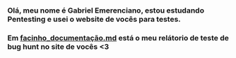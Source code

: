 ### Olá, meu nome é Gabriel Emerenciano, estou estudando Pentesting e usei o website de vocês para testes.
### Em [facinho_documentação.md](facinho_documentação.md) está o meu relátorio de teste de bug hunt no site de vocês <3
